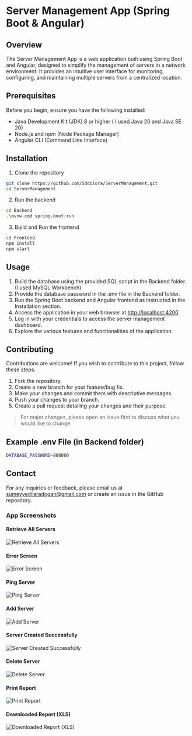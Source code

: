 # Server Management App (Spring Boot & Angular)

## Overview

The Server Management App is a web application built using Spring Boot and Angular, designed to simplify the management of servers in a network environment. It provides an intuitive user interface for monitoring, configuring, and maintaining multiple servers from a centralized location.

## Prerequisites

Before you begin, ensure you have the following installed:

- Java Development Kit (JDK) 8 or higher ( I used Java 20 and Java SE 20)
- Node.js and npm (Node Package Manager)
- Angular CLI (Command Line Interface)

## Installation

1. Clone the repository

```bash
git clone https://github.com/Sddilora/ServerManagement.git
cd ServerManagement
```

2. Run the backend

```bash
cd Backend
.\mvnw.cmd spring-boot:run
```

3. Build and Run the frontend

```bash
cd Frontend
npm install
npm start
```

## Usage

1. Build the database using the provided SQL script in the Backend folder. (I used MySQL Workbench)
2. Provide the database password in the .env file in the Backend folder.
3. Run the Spring Boot backend and Angular frontend as instructed in the Installation section.
4. Access the application in your web browser at <http://localhost:4200>.
5. Log in with your credentials to access the server management dashboard.
6. Explore the various features and functionalities of the application.

## Contributing

Contributions are welcome! If you wish to contribute to this project, follow these steps:

1. Fork the repository.
2. Create a new branch for your feature/bug fix.
3. Make your changes and commit them with descriptive messages.
4. Push your changes to your branch.
5. Create a pull request detailing your changes and their purpose.

> For major changes, please open an issue first to discuss what you would like to change.

## Example .env File (in Backend folder)

```bash
DATABASE_PASSWORD=808080
```

## Contact

For any inquiries or feedback, please email us at <sumeyyedilaradogan@gmail.com> or create an issue in the GitHub repository.

### App Screenshots

#### Retrieve All Servers

![Retrieve All Servers](https://i.imgur.com/3xlE4n2.png)

#### Error Screen

![Error Screen](https://i.imgur.com/jXVujZA.png)

#### Ping Server

![Ping Server](https://i.imgur.com/NYQYElj.gif)

#### Add Server

![Add Server](https://i.imgur.com/Gpp56GH.png)

#### Server Created Successfully

![Server Created Successfully](https://i.imgur.com/TtVqcJy.png)

#### Delete Server

![Delete Server](https://i.imgur.com/DR3ymOR.gif)

#### Print Report

![Print Report](https://i.imgur.com/ZfgrEzg.png)

#### Downloaded Report (XLS)

![Downloaded Report (XLS)](https://i.imgur.com/a1JG4tk.png)
